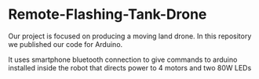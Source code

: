 # Remote-Flashing-Tank-Drone
Our project is focused on producing a moving land drone.
In this repository we published our code for Arduino.

It uses smartphone bluetooth connection to give commands to arduino installed inside the robot that directs power to 4 motors and two 80W LEDs
